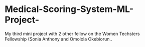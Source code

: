 # Medical-Scoring-System-ML-Project-
My third mini project with 2 other fellow on the Women Techsters Fellowship (Sonia Anthony and Omolola Okebiorun..
